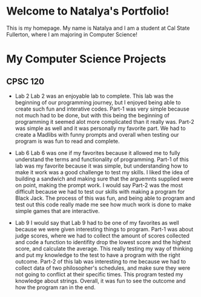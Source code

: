 # Welcome to Natalya's Portfolio!
This is my homepage. My name is Natalya and I am a student at Cal State
Fullerton, where I am majoring in Computer Science!

# My Computer Science Projects
## CPSC 120
* Lab 2
Lab 2 was an enjoyable lab to complete. This lab was the beginning of our programming journey, but I enjoyed being able to create such fun and interative codes. Part-1 was very simple because not much had to be done, but with this being the beginning of programming it seemed alot more complicated than it really was. Part-2 was simple as well and it was personally my favorite part. We had to create a Madlibs with funny prompts and overall when testing our program is was fun to read and complete.

* Lab 6 
Lab 6 was one if my favorites because it allowed me to fully understand the terms and functionality of programming. Part-1 of this lab was my favorite because it was simple, but understanding how to make it work was a good challenge to test my skills. I liked the idea of building a sandwich and making sure that the arguemnts supplied were on point, making the prompt work. I would say Part-2 was the most difficult because we had to test our skills with making a program for Black Jack. The process of this was fun, and being able to program and test out this code really made me see how much work is done to make simple games that are interactive.

* Lab 9
I would say that Lab 9 had to be one of my favorites as well because we were given interesting things to program. Part-1 was about judge scores, where we had to collect the amount of scores collected and code a function to identifity drop the lowest score and the highest score, and calculate the average. This really testing my way of thinking and put my knowledge to the test to have a program with the right outcome. Part-2 of this lab was interesting to me because we had to collect data of two philosopher's schedules, and make sure they were not going to conflict at their specific times. This program tested my knowledge about strings. Overall, it was fun to see the outcome and how the program ran in the end. 